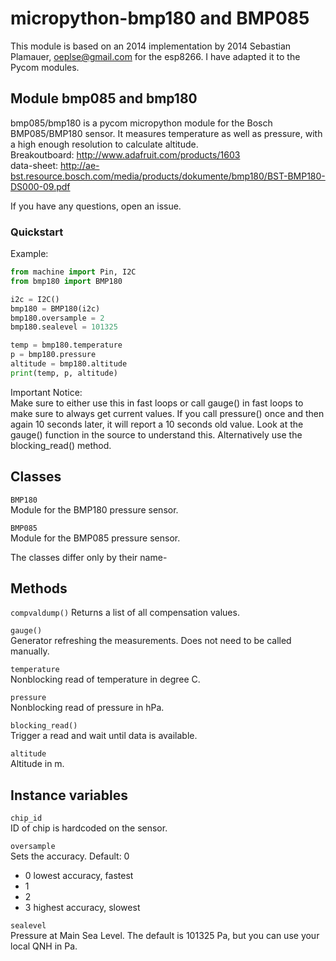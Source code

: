micropython-bmp180 and BMP085
==================

This module is based on an 2014 implementation by 2014 Sebastian Plamauer,
 oeplse@gmail.com for the esp8266. I have adapted it to the Pycom modules.


Module bmp085 and bmp180
-----------------
bmp085/bmp180 is a pycom micropython module for the Bosch BMP085/BMP180 sensor.
 It measures temperature as well as pressure, with a high enough resolution to
 calculate
altitude.  
Breakoutboard: http://www.adafruit.com/products/1603  
data-sheet: http://ae-bst.resource.bosch.com/media/products/dokumente/bmp180/BST-BMP180-DS000-09.pdf

If you have any questions, open an issue.

### Quickstart

Example:
```python
from machine import Pin, I2C
from bmp180 import BMP180

i2c = I2C()
bmp180 = BMP180(i2c)
bmp180.oversample = 2
bmp180.sealevel = 101325

temp = bmp180.temperature
p = bmp180.pressure
altitude = bmp180.altitude
print(temp, p, altitude)
```

Important Notice:  
Make sure to either use this in fast loops or call gauge() in fast loops to make
sure to always get current values. If you call pressure() once and then again
10 seconds later, it will report a 10 seconds old value. Look at the gauge()
function in the source to understand this. Alternatively use the blocking_read()
method.

Classes
-------
``BMP180``  
Module for the BMP180 pressure sensor.  

``BMP085``  
Module for the BMP085 pressure sensor.  

The classes differ only by their name-

Methods
--------------

``compvaldump()``
Returns a list of all compensation values.  

``gauge()``  
Generator refreshing the measurements. Does not need to be called manually.

``temperature``  
Nonblocking read of temperature in degree C.  

``pressure``  
Nonblocking read of pressure in hPa.  

``blocking_read()``  
Trigger a read and wait until data is available.  

``altitude``  
Altitude in m.  


Instance variables
------------------
``chip_id``  
ID of chip is hardcoded on the sensor.

``oversample``  
Sets the accuracy. Default: 0  
* 0 lowest accuracy, fastest
* 1
* 2
* 3 highest accuracy, slowest

``sealevel``  
Pressure at Main Sea Level. The default is 101325 Pa, but you can use your local
QNH in Pa.  
